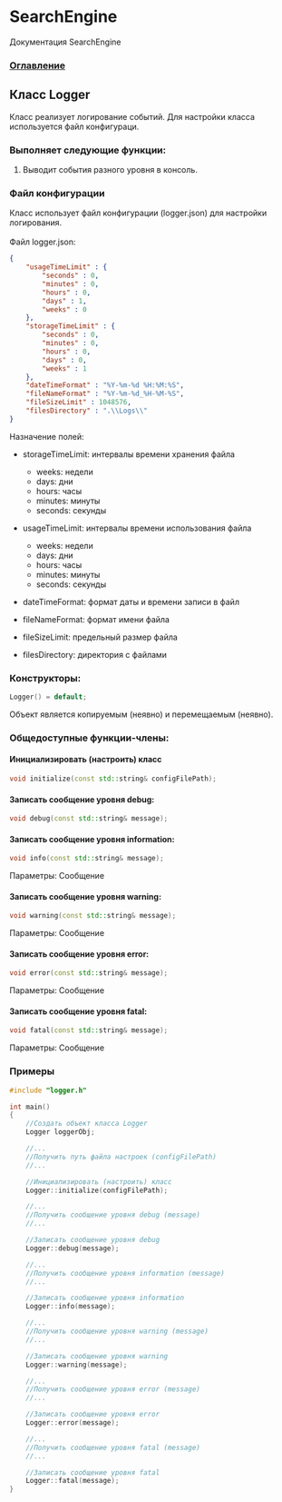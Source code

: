 # SearchEngine
Документация SearchEngine

### [Оглавление](../index.md)

## Класс Logger
Класс реализует логирование событий. Для настройки класса используется файл конфигураци.
### Выполняет следующие функции:
1. Выводит события разного уровня в консоль.
### Файл конфигурации
Класс использует файл конфигурации (logger.json) для настройки логирования.\
\
Файл logger.json:
```json
{
	"usageTimeLimit" : {
		"seconds" : 0,
		"minutes" : 0,
		"hours" : 0,
		"days" : 1,
		"weeks" : 0
	},
	"storageTimeLimit" : {
		"seconds" : 0,
		"minutes" : 0,
		"hours" : 0,
		"days" : 0,
		"weeks" : 1
	},
	"dateTimeFormat" : "%Y-%m-%d %H:%M:%S",
	"fileNameFormat" : "%Y-%m-%d_%H-%M-%S",
	"fileSizeLimit" : 1048576,
	"filesDirectory" : ".\\Logs\\"
}

```
Назначение полей:
- storageTimeLimit: интервалы времени хранения файла
  - weeks: недели
  - days: дни
  - hours: часы
  - minutes: минуты
  - seconds: секунды
  
- usageTimeLimit: интервалы времени использования файла
  - weeks: недели
  - days: дни
  - hours: часы
  - minutes: минуты
  - seconds: секунды
  
- dateTimeFormat: формат даты и времени записи в файл
- fileNameFormat: формат имени файла
- fileSizeLimit: предельный размер файла
- filesDirectory: директория с файлами
### Конструкторы:
```cpp
Logger() = default;
```
Объект является копируемым (неявно) и перемещаемым (неявно).
### Общедоступные функции-члены:
#### Инициализировать (настроить) класс
```cpp
void initialize(const std::string& configFilePath);
```
#### Записать сообщение уровня debug:
```cpp
void debug(const std::string& message);
```
#### Записать сообщение уровня information:
```cpp
void info(const std::string& message);
```
Параметры: Сообщение
#### Записать сообщение уровня warning:
```cpp
void warning(const std::string& message);
```
Параметры: Сообщение
#### Записать сообщение уровня error:
```cpp
void error(const std::string& message);
```
Параметры: Сообщение
#### Записать сообщение уровня fatal:
```cpp
void fatal(const std::string& message);
```
Параметры: Сообщение
### Примеры
```cpp
#include "logger.h"

int main()
{
    //Создать объект класса Logger
    Logger loggerObj;

    //...
    //Получить путь файла настроек (configFilePath)
    //...

    //Инициализировать (настроить) класс
    Logger::initialize(configFilePath);

    //...
    //Получить сообщение уровня debug (message)
    //...

    //Записать сообщение уровня debug
    Logger::debug(message);

    //...
    //Получить сообщение уровня information (message)
    //...

    //Записать сообщение уровня information
    Logger::info(message);

    //...
    //Получить сообщение уровня warning (message)
    //...

    //Записать сообщение уровня warning
    Logger::warning(message);

    //...
    //Получить сообщение уровня error (message)
    //...

    //Записать сообщение уровня error
    Logger::error(message);

    //...
    //Получить сообщение уровня fatal (message)
    //...

    //Записать сообщение уровня fatal
    Logger::fatal(message);
}
```

